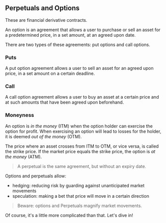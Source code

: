 ## Perpetuals and Options  

These are financial derivative contracts.  

An option is an agreement that allows a user to purchase or sell an asset for a predetermined price, in a set amount, at an agreed upon date.  

There are two types of these agreements: put options and call options.

### Puts  

A put option agreement allows a user to sell an asset for an agreed upon price, in a set amount on a certain deadline.

### Call  

A call option agreement allows a user to buy an asset at a certain price and at such amounts that have been agreed upon beforehand. 

### Moneyness  

An option is *in the money* (ITM) when the option holder can exercise the option for profit. When exercising an option will lead to losses for the holder, it is deemed *out of the money* (OTM).  

The price where an asset crosses from ITM to OTM, or vice versa, is called the strike price. If the market price equals the strike price, the option is *at the money* (ATM).

> A perpetual is the same agreement, but without an expiry date.  

Options and perpetuals allow: 
- hedging: reducing risk by guarding against unanticipated market movements  
- speculation: making a bet that price will move in a certain direction  

> Beware: options and Perpetuals magnify market movements.  

Of course, it's a little more complicated than that. Let's dive in!
